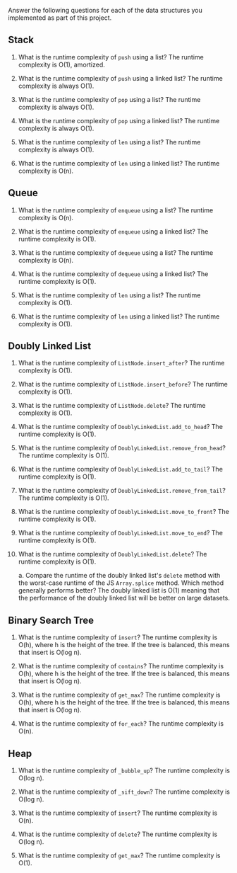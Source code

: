 Answer the following questions for each of the data structures you implemented as part of this project.

## Stack

1. What is the runtime complexity of `push` using a list?
    The runtime complexity is O(1), amortized.

2. What is the runtime complexity of `push` using a linked list?
    The runtime complexity is always O(1).

3. What is the runtime complexity of `pop` using a list?
    The runtime complexity is always O(1).

4. What is the runtime complexity of `pop` using a linked list?
    The runtime complexity is always O(1).

5. What is the runtime complexity of `len` using a list?
    The runtime complexity is always O(1).

6. What is the runtime complexity of `len` using a linked list?
    The runtime complexity is O(n).

## Queue

1. What is the runtime complexity of `enqueue` using a list?
    The runtime complexity is O(n).

2. What is the runtime complexity of `enqueue` using a linked list?
    The runtime complexity is O(1).

3. What is the runtime complexity of `dequeue` using a list?
    The runtime complexity is O(n).

4. What is the runtime complexity of `dequeue` using a linked list?
    The runtime complexity is O(1).

5. What is the runtime complexity of `len` using a list?
    The runtime complexity is O(1).

6. What is the runtime complexity of `len` using a linked list?
    The runtime complexity is O(1).

## Doubly Linked List

1. What is the runtime complexity of `ListNode.insert_after`?
    The runtime complexity is O(1).

2. What is the runtime complexity of `ListNode.insert_before`?
    The runtime complexity is O(1).

3. What is the runtime complexity of `ListNode.delete`?
    The runtime complexity is O(1).

4. What is the runtime complexity of `DoublyLinkedList.add_to_head`?
    The runtime complexity is O(1).

5. What is the runtime complexity of `DoublyLinkedList.remove_from_head`?
    The runtime complexity is O(1).

6. What is the runtime complexity of `DoublyLinkedList.add_to_tail`?
    The runtime complexity is O(1).

7. What is the runtime complexity of `DoublyLinkedList.remove_from_tail`?
    The runtime complexity is O(1).

8. What is the runtime complexity of `DoublyLinkedList.move_to_front`?
    The runtime complexity is O(1).

9. What is the runtime complexity of `DoublyLinkedList.move_to_end`?
    The runtime complexity is O(1).

10. What is the runtime complexity of `DoublyLinkedList.delete`?
    The runtime complexity is O(1).

    a. Compare the runtime of the doubly linked list's `delete` method with the worst-case runtime of the JS `Array.splice` method. Which method generally performs better?
        The doubly linked list is O(1) meaning that the performance of the doubly linked list will be better on large datasets.

## Binary Search Tree

1. What is the runtime complexity of `insert`?
    The runtime complexity is O(h), where h is the height of the tree.
    If the tree is balanced, this means that insert is O(log n).

2. What is the runtime complexity of `contains`?
    The runtime complexity is O(h), where h is the height of the tree.
    If the tree is balanced, this means that insert is O(log n).

3. What is the runtime complexity of `get_max`? 
    The runtime complexity is O(h), where h is the height of the tree.
    If the tree is balanced, this means that insert is O(log n).

4. What is the runtime complexity of `for_each`?
    The runtime complexity is O(n).
    
## Heap

1. What is the runtime complexity of `_bubble_up`?
    The runtime complexity is O(log n).

2. What is the runtime complexity of `_sift_down`?
    The runtime complexity is O(log n).

3. What is the runtime complexity of `insert`?
    The runtime complexity is O(n).

4. What is the runtime complexity of `delete`?
    The runtime complexity is O(log n).

5. What is the runtime complexity of `get_max`?
    The runtime complexity is O(1).